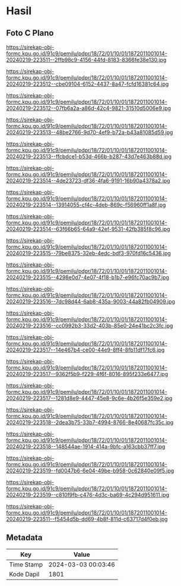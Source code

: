 # Hasil

## Foto C Plano

https://sirekap-obj-formc.kpu.go.id/91c9/pemilu/pdpr/18/72/01/10/01/1872011001014-20240219-223511--2ffb98c9-4156-44fd-8183-8366fe38e130.jpg

https://sirekap-obj-formc.kpu.go.id/91c9/pemilu/pdpr/18/72/01/10/01/1872011001014-20240219-223512--cbe09104-6152-4437-8a47-fcfd16381c64.jpg

https://sirekap-obj-formc.kpu.go.id/91c9/pemilu/pdpr/18/72/01/10/01/1872011001014-20240219-223512--07fb6a2a-a86d-42c4-9821-31510d5006e9.jpg

https://sirekap-obj-formc.kpu.go.id/91c9/pemilu/pdpr/18/72/01/10/01/1872011001014-20240219-223513--48be2766-9d70-4ef9-b72a-b43a81085d59.jpg

https://sirekap-obj-formc.kpu.go.id/91c9/pemilu/pdpr/18/72/01/10/01/1872011001014-20240219-223513--ffcbdce1-b53d-466b-b287-43d7e463b88d.jpg

https://sirekap-obj-formc.kpu.go.id/91c9/pemilu/pdpr/18/72/01/10/01/1872011001014-20240219-223514--4de23723-df36-4fa6-9191-16b90a4378a2.jpg

https://sirekap-obj-formc.kpu.go.id/91c9/pemilu/pdpr/18/72/01/10/01/1872011001014-20240219-223514--13914055-cf4c-4deb-869c-f56960ff1a8f.jpg

https://sirekap-obj-formc.kpu.go.id/91c9/pemilu/pdpr/18/72/01/10/01/1872011001014-20240219-223514--63f66b65-64a9-42ef-9531-42fb385f8c96.jpg

https://sirekap-obj-formc.kpu.go.id/91c9/pemilu/pdpr/18/72/01/10/01/1872011001014-20240219-223515--79be8375-32eb-4edc-bdf3-970fd16c5436.jpg

https://sirekap-obj-formc.kpu.go.id/91c9/pemilu/pdpr/18/72/01/10/01/1872011001014-20240219-223515--4298e0d7-4e07-4f18-b1b7-e96fc70ac9b7.jpg

https://sirekap-obj-formc.kpu.go.id/91c9/pemilu/pdpr/18/72/01/10/01/1872011001014-20240219-223516--7dc98d44-6ab8-435a-9003-44a82fb04909.jpg

https://sirekap-obj-formc.kpu.go.id/91c9/pemilu/pdpr/18/72/01/10/01/1872011001014-20240219-223516--cc0992b3-33d2-403b-85e0-24e41bc2c3fc.jpg

https://sirekap-obj-formc.kpu.go.id/91c9/pemilu/pdpr/18/72/01/10/01/1872011001014-20240219-223517--14e467b4-ce00-44e9-8ff4-8fb11df17fc6.jpg

https://sirekap-obj-formc.kpu.go.id/91c9/pemilu/pdpr/18/72/01/10/01/1872011001014-20240219-223517--9362f5b9-f229-4f6f-8016-895f233e6477.jpg

https://sirekap-obj-formc.kpu.go.id/91c9/pemilu/pdpr/18/72/01/10/01/1872011001014-20240219-223517--1281d8e9-4447-45e8-9c6e-4b26f5e359e2.jpg

https://sirekap-obj-formc.kpu.go.id/91c9/pemilu/pdpr/18/72/01/10/01/1872011001014-20240219-223518--2dea3b75-33b7-4994-8766-8e40687fc35c.jpg

https://sirekap-obj-formc.kpu.go.id/91c9/pemilu/pdpr/18/72/01/10/01/1872011001014-20240219-223518--148544ae-1914-414a-9bfc-a163cbb37ff7.jpg

https://sirekap-obj-formc.kpu.go.id/91c9/pemilu/pdpr/18/72/01/10/01/1872011001014-20240219-223519--fd0047b6-6e04-49be-b958-0c62840e09f5.jpg

https://sirekap-obj-formc.kpu.go.id/91c9/pemilu/pdpr/18/72/01/10/01/1872011001014-20240219-223519--c810f9fb-c476-4d3c-ba69-4c294d951611.jpg

https://sirekap-obj-formc.kpu.go.id/91c9/pemilu/pdpr/18/72/01/10/01/1872011001014-20240219-223511--f5454d5b-dd69-4b8f-811d-c63717d4f0eb.jpg


## Metadata

| Key        | Value               |
| ---------- | ------------------- |
| Time Stamp | 2024-03-03 00:03:46 |
| Kode Dapil | 1801                |



